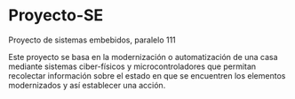 # Proyecto-SE
Proyecto de sistemas embebidos, paralelo 111

Este proyecto se basa en la modernización o automatización de una casa mediante sistemas ciber-físicos y microcontroladores que permitan recolectar información sobre el estado en que se encuentren los elementos modernizados y así establecer una acción.
